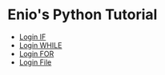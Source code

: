 # Enio's Python Tutorial

* [Login IF](https://github.com/EN10/PythonExamples/blob/master/Login/login.py)
* [Login WHILE](https://github.com/EN10/PythonExamples/blob/master/Login/loginWhile.py)
* [Login FOR](https://github.com/EN10/PythonExamples/blob/master/Login/loginFor.py)
* [Login File](https://github.com/EN10/PythonExamples/blob/master/Login/loginFile.py)

